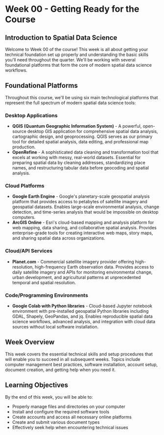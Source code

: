 # Week 00 - Getting Ready for the Course

## Introduction to Spatial Data Science

Welcome to Week 00 of the course! This week is all about getting your technical foundation set up properly and understanding the basic skills you'll need throughout the quarter. We'll be working with several foundational platforms that form the core of modern spatial data science workflows.

## Foundational Platforms

Throughout this course, we'll be using six main technological platforms that represent the full spectrum of modern spatial data science tools:

### Desktop Applications

- **QGIS (Quantum Geographic Information System)** - A powerful, open-source desktop GIS application for comprehensive spatial data analysis, cartographic design, and geoprocessing. QGIS serves as our primary tool for detailed spatial analysis, data editing, and professional map production.
- **OpenRefine** - A sophisticated data cleaning and transformation tool that excels at working with messy, real-world datasets. Essential for preparing spatial data by cleaning addresses, standardizing place names, and restructuring tabular data before geocoding and spatial analysis.

### Cloud Platforms

- **Google Earth Engine** - Google's planetary-scale geospatial analysis platform that provides access to petabytes of satellite imagery and geospatial datasets. Enables large-scale environmental analysis, change detection, and time-series analysis that would be impossible on desktop computers.
- **ArcGIS Online** - Esri's cloud-based mapping and analysis platform for web mapping, data sharing, and collaborative spatial analysis. Provides enterprise-grade tools for creating interactive web maps, story maps, and sharing spatial data across organizations.

### Cloud/API Services

- **Planet.com** - Commercial satellite imagery provider offering high-resolution, high-frequency Earth observation data. Provides access to daily satellite imagery and APIs for monitoring environmental change, urban development, and agricultural patterns at unprecedented temporal and spatial resolution.

### Code/Programming Environments

- **Google Colab with Python libraries** - Cloud-based Jupyter notebook environment with pre-installed geospatial Python libraries including GDAL, Shapely, GeoPandas, and jq. Enables reproducible spatial data science workflows, advanced analysis, and integration with cloud data sources without local software installation.

## Week Overview

This week covers the essential technical skills and setup procedures that will enable you to succeed in all subsequent weeks. Topics include computer management best practices, software installation, account setup, document creation, and getting help when you need it.

## Learning Objectives

By the end of this week, you will be able to:

- Properly manage files and directories on your computer
- Install and configure the required software tools
- Create accounts and access all necessary online platforms
- Create and submit various document types
- Effectively seek help when encountering technical issues

